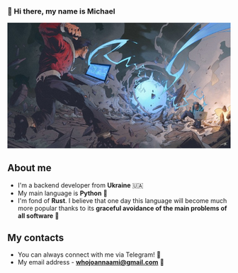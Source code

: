### 👋 Hi there, my name is Michael

<p align="center">
  <img src="pic.jpg" alt="Beautiful profile picture"/>
</p>

## About me
* I'm a backend developer from **Ukraine** 🇺🇦
* My main language is **Python** 🐍
* I'm fond of **Rust**. I believe that one day this language will become much 
  more popular thanks to its **graceful avoidance of the main problems of all software** 👏

## My contacts
* You can always connect with me via Telegram! 📲
* My email address - **whojoannaami@gmail.com** 📩
